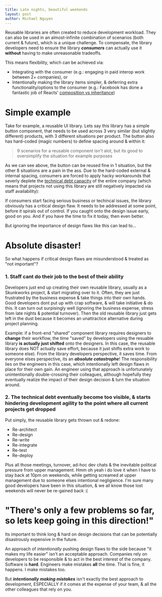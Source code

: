 ```yaml
---
title: Late nights, beautiful weekends
layout: post
author: Michael Nguyen
---
```


Reusable libraries are often created to reduce development workload.
They can also be used in an almost-infinite combination of scenarios (both current & future), which is a unique challenge.
To compensate, the library developers need to ensure the library ***consumers*** can actually use it **without** having to make unreasonable tradeoffs.

This means flexibility, which can be achieved via:
- Integrating with the consumer (e.g.: engaging in paid interop work between 2+ companies), or
- Intentionally making the library items simpler, & deferring extra functionality/options to the consumer (e.g.: Facebook has done a fantastic job of Reacts' [composition vs inheritance](https://reactjs.org/docs/composition-vs-inheritance.html))

# Simple example
Take for example, a reusable UI library. Lets say this library has a simple button component, that needs to be used across 3 very similar (but slightly different) products, with 3 different situations per product. The button also has hard-coded (magic numbers) to define spacing around & within it:

> 9 scenarios for a reusable component isn't alot, but its good to oversimplify the situation for example purposes

<pic>

As we can see above, the button can be reused fine in 1 situation, but the other 8 situations are a pain in the ass. Due to the hard-coded external & internal spacing, consumers are forced to apply hacky workarounds that severly deplete the [technical debt capacity](https://www.oreilly.com/library/view/the-pragmatic-programmer/9780135956977/f_0020.xhtml) of the entire company (which means that projects not using this library are still negatively impacted via staff availability):

<pic>

If consumers start facing serious business or techincal issues, the library obviously has a critical design flaw. It needs to be addressed at some point, before it spirals out of control. If you caught onto the design issue early, good on you. And if you have the time to fix it today, then even better.

But ignoring the importance of design flaws like this can lead to...

# Absolute disaster!
So what happens if critical design flaws are misunderstood & treated as "not important"?
### 1. Staff cant do their job to the best of their ability
Developers just end up creating their own reusable library, usually as a Skunkworks project, & start migrating over to it. Often, they are just frustrated by the business expense & take things into their own hands. Good developers dont put up with crap software, & will take initiative & do this. It can turn out surpisingly well (ignoring the business expense, stress from late nights & potential turnover). Then the old reusable library just gets left in the dust because it becomes an unattractice alternative during project planning.

Example: if a front-end "shared" component library requires designers to **change** their workflow, the time "saved" by developers using the resuable library **is actually just shifted** onto the designers. In this case, the reusable library does NOT actually save effort, because it just shifts extra work to someone else). From the library developers perspective, it saves time. From everyone elses perspective, its an ***absolute catastrophe***! The responsibility lies on the engineers in this case, which intentionally left design flaws in place for their own gain. An engineer using that approach is unfortunately unintentionally double-crossing their colleagues, although hopefully they eventually realize the impact of their design decision & turn the situation around.

### 2. The technical debt eventually become too visible, & starts hindering development agility to the point where all current projects get dropped
Put simply, the reusable library gets thrown out & redone:
- Re-architect
- Re-design
- Re-write
- Re-integrate
- Re-test
- Re-deploy

Plus all those meetings, turnover, ad-hoc dev chats & the inevitable political pressure from upper management. Hmm oh yeah i do love it when I have to stay back at 10pm on weekends, while getting screamed at upper management due to someone elses intentional negligience. I'm sure many good developers have been in this situation, & we all know those lost weekends will never be re-gained back :(

# "There's only a few problems so far, so lets keep going in this direction!"
Its important to think long & hard on design decisions that can be potentially disastrously expensive in the future.

An approach of *intentionally* pushing design flaws to the side because "it makes my life easier" isn't an acceptable approach. Companies rely on developers to be responsible & to act in the best interest of the company. Software is **hard**. Engineers make mistakes **all** the time. That is fine, it happens. I make mistakes too.

But ***intentionally making mistakes*** isn't exactly the best approach to development, ESPECIALLY if it comes at the expense of your team, & all the other colleagues that rely on you.
